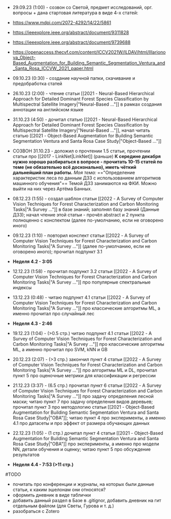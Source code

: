 * 29.09.23 (1:00) - созвон со Светой, предмет исследований, орг. вопросы + дана стартовая литература в виде 4-х статей:

* https://www.mdpi.com/2072-4292/14/22/5861
* https://ieeexplore.ieee.org/abstract/document/9311828
* https://ieeexplore.ieee.org/abstract/document/9739688
* https://openaccess.thecvf.com/content/ICCV2021W/ILDAV/html/Illarionova_Object-Based_Augmentation_for_Building_Semantic_Segmentation_Ventura_and_Santa_Rosa_ICCVW_2021_paper.html

* 09.10.23 (0:30) - создание научной папки, скачивание и предобработка статей
* 26.10.23 (2:00) - чтение статьи [[2021 - Neural-Based Hierarchical Approach for Detailed Dominant Forest Species Classification by Multispectral Satellite Imagery|"Neural-Based ..."]] в рамках создания аннотации на английском языке
* 31.10.23 (4:50) - дочитал статью [[2021 - Neural-Based Hierarchical Approach for Detailed Dominant Forest Species Classification by Multispectral Satellite Imagery|"Neural-Based ..."]], начал читать статью [[2021 - Object-Based Augmentation for Building Semantic Segmentation Ventura and Santa Rosa Case Study|"Object-Based ..."]]
* СОЗВОН 31.10.23 - доложил о прочтении 1.5 статьи, прочтении статьи про [[2017 - LinkNet|LinkNet]] (раньше)
	**К середине декабря нужно хорошо разбираться в вопросе - прочитать 10-15 статей по теме (не обязательно всё досконально), иметь чёткий дальнейший план работы.**
	*Моя тема:* =="Определение характеристик леса по данным ДЗЗ с использованием алгоритмов машинного обучения"==
	Темой ДЗЗ занимаются на ФКИ. Можно выйти на них через Артёма Банных.
* 08.12.23 (1:55) - создал шаблон статьи [[2022 - A Survey of Computer Vision Techniques for Forest Characterization and Carbon Monitoring Tasks|"A Survey ..."]] в базе знаний; заполнял базу знаний (Данные ДЗЗ); начал чтение этой статьи - прочёл abstract и 2 пункта полноценно с конспектом (далее по-умолчанию, если не оговорено иного)
* 09.12.23 (1:10) - повторил конспект статьи [[2022 - A Survey of Computer Vision Techniques for Forest Characterization and Carbon Monitoring Tasks|"A Survey ..."]] (далее по-умолчанию, если не оговорено иного); прочитал подпункт 3.1
* **Неделя 4.2 - 3:05**
* 12.12.23 (1:58) - прочитал подпункт 3.2 статьи [[2022 - A Survey of Computer Vision Techniques for Forest Characterization and Carbon Monitoring Tasks|"A Survey ..."]] про популярные спектральные индексы
* 13.12.23 (0:48) - читаю подпункт 4.1 статьи [[2022 - A Survey of Computer Vision Techniques for Forest Characterization and Carbon Monitoring Tasks|"A Survey ..."]] про классические алгоритмы ML, а именно прочитал про случайный лес
* **Неделя 4.3 - 2:46**
* 19.12.23 (1:04) - (>0.5 стр.) читаю подпункт 4.1 статьи [[2022 - A Survey of Computer Vision Techniques for Forest Characterization and Carbon Monitoring Tasks|"A Survey ..."]] про классические алгоритмы ML, а именно прочитал про SVM, kNN и GB
* 20.12.23 (2:07) - (>3 стр.) закончил пункт 4 статьи [[2022 - A Survey of Computer Vision Techniques for Forest Characterization and Carbon Monitoring Tasks|"A Survey ..."]] про алгоритмы ML и DL, прочитал пункт 5 про оценочные метрики для классификации и регрессии
* 21.12.23 (3:37) - (6.5 стр.) прочитал пункт 6 статьи [[2022 - A Survey of Computer Vision Techniques for Forest Characterization and Carbon Monitoring Tasks|"A Survey ..."]] про задачу определения лесной маски; читаю пункт 7 про задачу определения видов деревьев; прочитал пункт 3 про методологию статьи [[2021 - Object-Based Augmentation for Building Semantic Segmentation Ventura and Santa Rosa Case Study|"OBA"]]; читаю пункт 4 про эксперименты, а именно 4.1 про датасеты и про эффект от размера обучающих данных
* 22.12.23 (1:05) - (1 стр.) дочитал пункт 4 статьи [[2021 - Object-Based Augmentation for Building Semantic Segmentation Ventura and Santa Rosa Case Study|"OBA"]] про эксперименты, а именно про модели NN, детали обучения и оценку; читаю пункт 5 про обсуждение результатов
* **Неделя 4.4 - 7:53 (>11 стр.)**

#TODO
* почитать про конференции и журналы, на которых были данные статьи, к каким эшелонам они относятся?
* оформить дневник в виде таблички
* добавить данный раздел в Базе в .gitignor, добавить дневник на гит отдельным файлом (для Светы, Гурова и т. д.)
* разобраться с Zotero